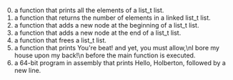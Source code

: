 0. a function that prints all the elements of a list_t list.
1. a function that returns the number of elements in a linked list_t list.
2. a function that adds a new node at the beginning of a list_t list.
3. a function that adds a new node at the end of a list_t list.
4. a function that frees a list_t list.
5. a function that prints You're beat! and yet, you must allow,\nI bore my house upon my back!\n before the main function is executed.
6. a 64-bit program in assembly that prints Hello, Holberton, followed by a new line.

